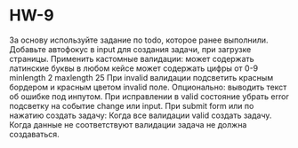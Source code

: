 # HW-9
За основу используйте задание по todo, которое ранее выполнили.
Добавьте автофокус в input для создания задачи, при загрузке страницы.
Применить кастомные валидации:
может содержать латинские буквы в любом кейсе
может содержать цифры от 0-9
minlength 2
maxlength 25
При invalid валидации подсветить красным бордером и красным цветом invalid поле. 
Опционально: выводить текст об ошибке под инпутом.
При исправлении в valid состояние убрать error подсветку на событие change или input.
При submit form или по нажатию создать задачу:
Когда все валидации valid создать задачу.
Когда данные не соответствуют валидации задача не должна создаваться.
